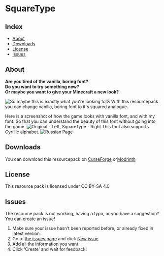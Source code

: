 # SquareType

## Index

* [About](#about)
* [Downloads](#downloads)
* [License](#license)
* [Issues](#issues)

## About

**Are you tired of the vanilla, boring font?\
Do you want to try something new?\
Or maybe you want to give your Minecraft a new look?**

![So maybe this is exactly what you're looking for&](https://i.imgur.com/QfLMUMI.png)
With this resourcepack you can change vanilla, boring font to it's squared analogue.

Here is a screenshot of how the game looks with vanilla font, and with my font. So that you can understand the beauty of this font without going into the game.
![Original - Left, SquareType - Right](https://i.imgur.com/Rnb5WQI.png)
This font also supports Cyrillic alphabet.
![Russian Page](https://i.imgur.com/q34kvpq.png)

## Downloads

You can download this resourcepack on [CurseForge](https://www.curseforge.com/minecraft/texture-packs/squaretype) or[Modrinth](https://modrinth.com/resourcepack/squaretype)

## License

This resource pack is licensed under CC BY-SA 4.0

## Issues

The resource pack is not working, having a typo, or you have a suggestion? You can create an issue!
1. Make sure your issue hasn't been reported before, or already fixed in latest version.
2. Go to [the issues page](https://github.com/CLSTR1/SquareType/issues) and click [New issue](https://github.com/CLSTR1/SquareType/issues/new)
3. Add all the information you want.
4. Click 'Create' and wait for feedback!
